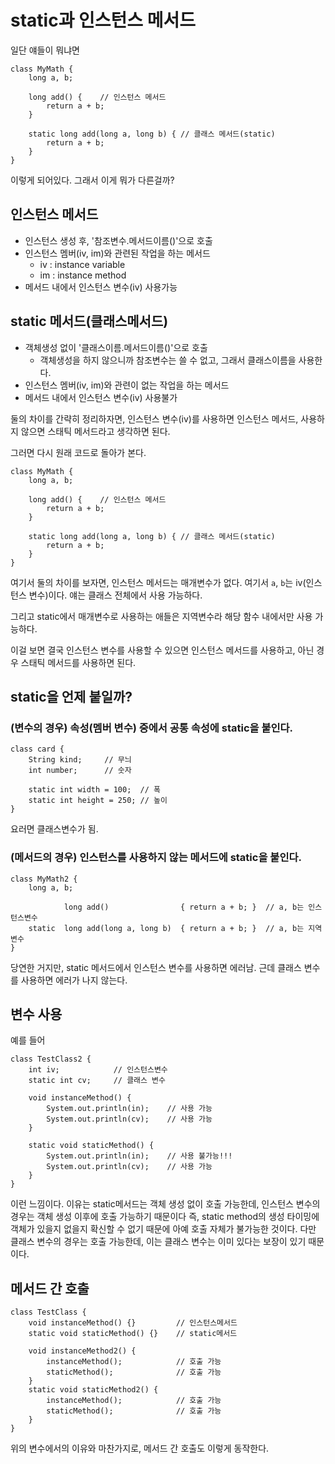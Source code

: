 # static과 인스턴스 메서드

일단 얘들이 뭐냐면

```
class MyMath {
    long a, b;
    
    long add() {    // 인스턴스 메서드
        return a + b;
    }
    
    static long add(long a, long b) { // 클래스 메서드(static)
        return a + b;
    }
}
```

이렇게 되어있다.
그래서 이게 뭐가 다른걸까?

## 인스턴스 메서드

* 인스턴스 생성 후, '참조변수.메서드이름()'으로 호출
* 인스턴스 멤버(iv, im)와 관련된 작업을 하는 메서드
    * iv : instance variable
    * im : instance method
* 메서드 내에서 인스턴스 변수(iv) 사용가능

## static 메서드(클래스메서드)

* 객체생성 없이 '클래스이름.메서드이름()'으로 호출
    * 객체생성을 하지 않으니까 참조변수는 쓸 수 없고, 그래서 클래스이름을 사용한다.
* 인스턴스 멤버(iv, im)와 관련이 없는 작업을 하는 메서드
* 메서드 내에서 인스턴스 변수(iv) 사용불가

둘의 차이를 간략히 정리하자면, 인스턴스 변수(iv)를 사용하면 인스턴스 메서드, 사용하지 않으면 스태틱 메서드라고 생각하면 된다.

그러면 다시 원래 코드로 돌아가 본다.

```
class MyMath {
    long a, b;
    
    long add() {    // 인스턴스 메서드
        return a + b;
    }
    
    static long add(long a, long b) { // 클래스 메서드(static)
        return a + b;
    }
}
```

여기서 둘의 차이를 보자면, 인스턴스 메서드는 매개변수가 없다.
여기서 `a`, `b`는 iv(인스턴스 변수)이다.
얘는 클래스 전체에서 사용 가능하다.

그리고 static에서 매개변수로 사용하는 애들은 지역변수라 해당 함수 내에서만 사용 가능하다.

이걸 보면 결국
인스턴스 변수를 사용할 수 있으면 인스턴스 메서드를 사용하고, 아닌 경우 스태틱 메서드를 사용하면 된다.

## static을 언제 붙일까?

### (변수의 경우) 속성(멤버 변수) 중에서 **공통 속성**에 static을 붙인다.

```
class card {
    String kind;     // 무늬
    int number;      // 숫자
    
    static int width = 100;  // 폭
    static int height = 250; // 높이
}
```

요러면 클래스변수가 됨.

### (메서드의 경우) 인스턴스를 사용하지 않는 메서드에 static을 붙인다.

```
class MyMath2 {
    long a, b;
        
            long add()                { return a + b; }  // a, b는 인스턴스변수
    static  long add(long a, long b)  { return a + b; }  // a, b는 지역변수
}
```

당연한 거지만, static 메서드에서 인스턴스 변수를 사용하면 에러남.
근데 클래스 변수를 사용하면 에러가 나지 않는다.

## 변수 사용

예를 들어

```
class TestClass2 {
    int iv;            // 인스턴스변수
    static int cv;     // 클래스 변수     
    
    void instanceMethod() {
        System.out.println(in);    // 사용 가능
        System.out.println(cv);    // 사용 가능
    }
    
    static void staticMethod() {
        System.out.println(in);    // 사용 불가능!!!
        System.out.println(cv);    // 사용 가능
    }
}
```

이런 느낌이다.
이유는 static메서드는 객체 생성 없이 호출 가능한데, 인스턴스 변수의 경우는 객체 생성 이후에 호출 가능하기 때문이다 즉, static method의 생성 타이밍에 객체가 있을지 없을지 확신할 수 없기 때문에 아예 호출 자체가 불가능한 것이다.
다만 클래스 변수의 경우는 호출 가능한데, 이는 클래스 변수는 이미 있다는 보장이 있기 때문이다.

## 메서드 간 호출

```
class TestClass {
    void instanceMethod() {}         // 인스턴스메서드
    static void staticMethod() {}    // static메서드
    
    void instanceMethod2() {
        instanceMethod();            // 호출 가능
        staticMethod();              // 호출 가능
    }
    static void staticMethod2() {
        instanceMethod();            // 호출 가능
        staticMethod();              // 호출 가능
    }
}
```

위의 변수에서의 이유와 마찬가지로, 메서드 간 호출도 이렇게 동작한다.
